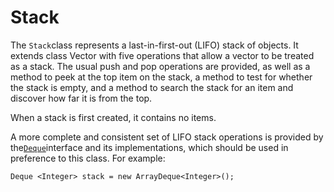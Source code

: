 # Stack

The `Stack`class represents a last-in-first-out \(LIFO\) stack of objects. It extends class Vector with five operations that allow a vector to be treated as a stack. The usual push and pop operations are provided, as well as a method to peek at the top item on the stack, a method to test for whether the stack is empty, and a method to search the stack for an item and discover how far it is from the top.

When a stack is first created, it contains no items.

A more complete and consistent set of LIFO stack operations is provided by the[`Deque`](https://docs.oracle.com/javase/7/docs/api/java/util/Deque.html)interface and its implementations, which should be used in preference to this class. For example:

```
Deque <Integer> stack = new ArrayDeque<Integer>();
```



